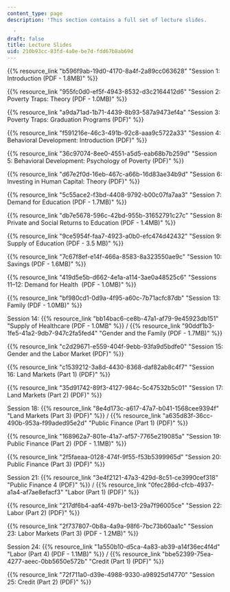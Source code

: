 ```yaml
---
content_type: page
description: 'This section contains a full set of lecture slides.

  '
draft: false
title: Lecture Slides
uid: 210b93cc-83fd-4a0e-be7d-fdd67b8ab69d
---
```

{{% resource_link "b596f9ab-19d0-4170-8a4f-2a89cc063628" "Session 1: Introduction (PDF - 1.8MB)" %}}

{{% resource_link "955fc0d0-ef5f-4943-8532-d3c2164412d6" "Session 2: Poverty Traps: Theory (PDF - 1.0MB)" %}}

{{% resource_link "a9da71ad-1b71-4439-8b93-587a9473ef4a" "Session 3: Poverty Traps: Graduation Programs (PDF)" %}}

{{% resource_link "f591216e-46c3-491b-92c8-aaa9c5722a33" "Session 4: Behavioral Development: Introduction (PDF)" %}}

{{% resource_link "36c97074-8ee0-4551-a5d5-eab68b7b259d" "Session 5: Behavioral Development: Psychology of Poverty (PDF)" %}}

{{% resource_link "d67e2f0d-16eb-467c-a66b-16d83ae34b9d" "Session 6: Investing in Human Capital: Theory (PDF)" %}}

{{% resource_link "5c55ace2-f3bd-4408-9792-b00c07fa7aa3" "Session 7: Demand for Education (PDF - 1.7MB)" %}}

{{% resource_link "db7e5678-596c-42bd-955b-31652791c27c" "Session 8: Private and Social Returns to Education (PDF - 1.4MB)" %}}

{{% resource_link "9ce5954f-faa7-4923-a0b0-efc474d42432" "Session 9: Supply of Education (PDF - 3.5 MB)" %}}

{{% resource_link "7c67f8ef-e14f-466a-8583-8a323550ae9c" "Session 10: Savings (PDF - 1.6MB)" %}}

{{% resource_link "419d5e5b-d662-4e1a-a114-3ae0a48525c6" "Sessions 11–12: Demand for Health  (PDF - 1.0MB)" %}}

{{% resource_link "bf980cd1-0d9a-4f95-a60c-7b71acfc87db" "Session 13: Family (PDF - 1.0MB)" %}}

Session 14: {{% resource_link "bb14bac6-ce8b-47a1-af79-9e45923db151" "Supply of Healthcare (PDF - 1.0MB" %}} / {{% resource_link "90ddf1b3-1fe5-41a2-9db7-947c2fa5fed4" "Gender and the Family (PDF - 1.7MB)" %}}

{{% resource_link "c2d29671-e559-404f-9ebb-93fa9d5bdfe0" "Session 15: Gender and the Labor Market (PDF)" %}}

{{% resource_link "c1539212-3a8d-4430-8368-daf82ab8c4f7" "Session 16: Land Markets (Part 1) (PDF)" %}}

{{% resource_link "35d91742-89f3-4127-984c-5c47532b5c01" "Session 17: Land Markets (Part 2) (PDF)" %}}

Session 18: {{% resource_link "8e4d173c-a617-47a7-b041-1568cee9394f" "Land Markets (Part 3) (PDF)" %}} / {{% resource_link "a635d83f-36cc-490b-953a-f99aded95e2d" "Public Finance (Part 1) (PDF)" %}}

{{% resource_link "168962a7-801e-41a7-af57-7765e219085a" "Session 19: Public Finance (Part 2) (PDF - 1.1MB)" %}}

{{% resource_link "2f5faeaa-0128-474f-9f55-f53b5399965d" "Session 20: Public Finance (Part 3) (PDF)" %}}

Session 21: {{% resource_link "3e4f2121-47a3-429d-8c51-ce3990cef318" "Public Finance 4 (PDF)" %}} / {{% resource_link "0fec286d-cfcb-4937-a1a4-af7ae8efacf3" "Labor (Part 1) (PDF)" %}}

{{% resource_link "217df6b4-aaf4-497b-be13-29a7f96005ce" "Session 22: Labor (Part 2) (PDF)" %}}

{{% resource_link "2f737807-0b8a-4a9a-98f6-7bc73b60aa1c" "Session 23: Labor Markets (Part 3) (PDF - 1.2MB)" %}}

Session 24: {{% resource_link "1a550b10-d5ca-4a83-ab39-a14f36ec4f4d" "Labor (Part 4) (PDF - 1.1MB)" %}} / {{% resource_link "bbe52399-75ea-4277-aeec-0bb5650e572b" "Credit (Part 1) (PDF)" %}}

{{% resource_link "72f711a0-d39e-4988-9330-a98925d14770" "Session 25: Credit (Part 2) (PDF)" %}}